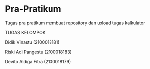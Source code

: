 # Pra-Pratikum
Tugas pra pratikum membuat repository dan upload tugas kalkulator

TUGAS KELOMPOK 

<p>Didik Vinastu (2100018181)</p>
<p>Riski Adi Pangestu (2100018183)</p>
<p>Devito Aldiga Fitra (2100018179)</p>
